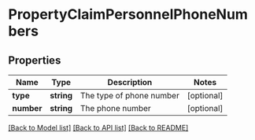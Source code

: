 # PropertyClaimPersonnelPhoneNumbers

## Properties
Name | Type | Description | Notes
------------ | ------------- | ------------- | -------------
**type** | **string** | The type of phone number | [optional] 
**number** | **string** | The phone number | [optional] 

[[Back to Model list]](../README.md#documentation-for-models) [[Back to API list]](../README.md#documentation-for-api-endpoints) [[Back to README]](../README.md)


